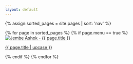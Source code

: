 ```yaml
---
layout: default
---
```


{% assign sorted_pages = site.pages | sort: 'nav' %}

<div class="cover">
<div class="pages">
{% for page in sorted_pages %}
  {% if page.menu == true %}
  <div class="page">
    <div class="upper">
      <a href="{{ page.url}}" alt="{{ page.title }}">
        <img class="photo" src="{{ page.image }}" alt="Jembe Ashok - {{ page.title }}">
        <p class="title-main"> <span class="title-text"> {{ page.title | upcase }} </span> </p>
      </a>
    </div>
  </div>
  {% endif %}
{% endfor %}
</div>
</div>